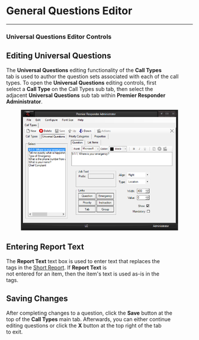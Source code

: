 # General Questions Editor

***

### **Universal Questions Editor Controls**

## Editing Universal Questions

The **Universal Questions** editing functionality of the **Call Types**
\
tab is used to author the question sets associated with each of the call
\
types.  To open the **Universal Questions** editing controls, first
\
select a **Call Type** on the Call Types sub tab, then select the
\
adjacent **Universal Questions** sub tab within **Premier Responder**
\
**Administrator**.

<figure><img src=".gitbook/assets/General Questions Editor_files/image001.png" alt=""><figcaption></figcaption></figure>

## Entering Report Text

The **Report Text** text box is used to enter text that replaces the
\
tags in the [Short Report](<Short Report.md>).  If **Report Text** is
\
not entered for an item, then the item's text is used as-is in the
\
tags.

## Saving Changes

After completing changes to a question, click the **Save** button at the
\
top of the **Call Types** main tab.  Afterwards, you can either continue
\
editing questions or click the **X** button at the top right of the tab
\
to exit.
